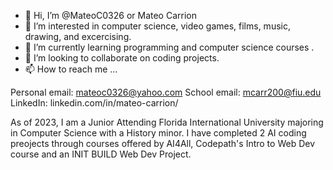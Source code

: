 - 👋 Hi, I’m @MateoC0326 or Mateo Carrion
- 👀 I’m interested in computer science, video games, films, music, drawing, and excercising. 
- 🌱 I’m currently learning programming and computer science courses .
- 💞️ I’m looking to collaborate on coding projects. 
- 📫 How to reach me ...

Personal email: mateoc0326@yahoo.com
School email: mcarr200@fiu.edu
LinkedIn: linkedin.com/in/mateo-carrion/

As of 2023, I am a Junior Attending Florida International University majoring in Computer Science with a History minor. 
I have completed 2 AI coding preojects through courses offered by AI4All, Codepath's Intro to Web Dev course and an INIT BUILD Web Dev Project. 
<!---
MateoC0326/MateoC0326 is a ✨ special ✨ repository because its `README.md` (this file) appears on your GitHub profile.
You can click the Preview link to take a look at your changes.
--->
